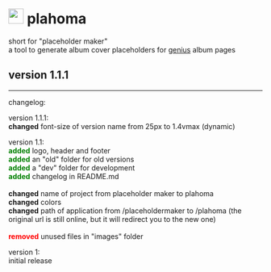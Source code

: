 # <img height="30px" src="http://www.pumpn.net/mag/plahoma/images/plahomalogo.png"/> plahoma
short for "placeholder maker"<br>
a tool to generate album cover placeholders for [genius](http://genius.com/) album pages

## version 1.1.1
<hr>
changelog:

version 1.1.1:
</br>
<b>changed</b> font-size of version name from 25px to 1.4vmax (dynamic)

version 1.1:
</br>
<b style="color:green;">added</b> logo, header and footer
</br>
<b style="color:green;">added</b> an "old" folder for old versions
</br>
<b style="color:green;">added</b> a "dev" folder for development
</br>
<b style="color:green;">added</b> changelog in README.md
</br>
</br>
<b>changed</b> name of project from placeholder maker to plahoma
</br>
<b>changed</b> colors
</br>
<b>changed</b> path of application from /placeholdermaker to /plahoma (the original url is still online, but it will redirect you to the new one)
</br>
</br>
<b style="color:red;">removed</b> unused files in "images" folder

version 1:
</br>
initial release
